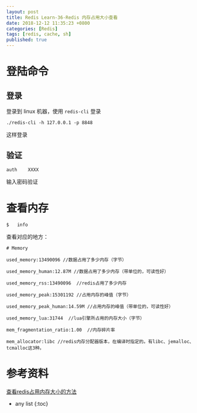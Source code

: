 ```yaml
---
layout: post
title: Redis Learn-36-Redis 内存占用大小查看
date: 2018-12-12 11:35:23 +0800
categories: [Redis]
tags: [redis, cache, sh]
published: true
---
```


# 登陆命令

## 登录

登录到 linux 机器，使用 `redis-cli` 登录

```
./redis-cli -h 127.0.0.1 -p 8848
```

这样登录

## 验证

```
auth    XXXX
```

输入密码验证

# 查看内存

```
$   info
```

查看对应的地方：

```
# Memory

used_memory:13490096 //数据占用了多少内存（字节）

used_memory_human:12.87M //数据占用了多少内存（带单位的，可读性好）

used_memory_rss:13490096  //redis占用了多少内存

used_memory_peak:15301192 //占用内存的峰值（字节）

used_memory_peak_human:14.59M //占用内存的峰值（带单位的，可读性好）

used_memory_lua:31744  //lua引擎所占用的内存大小（字节）

mem_fragmentation_ratio:1.00  //内存碎片率

mem_allocator:libc //redis内存分配器版本，在编译时指定的。有libc、jemalloc、tcmalloc这3种。
```

# 参考资料

[查看redis占用内存大小的方法](https://www.jianshu.com/p/9358abbc8258)

* any list
{:toc}